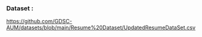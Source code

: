### Dataset : 
https://github.com/GDSC-AUM/datasets/blob/main/Resume%20Dataset/UpdatedResumeDataSet.csv
